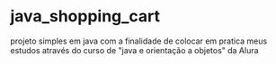 # java_shopping_cart
projeto simples em java com a finalidade de colocar em pratica meus estudos através do curso de "java e orientação a objetos" da Alura

